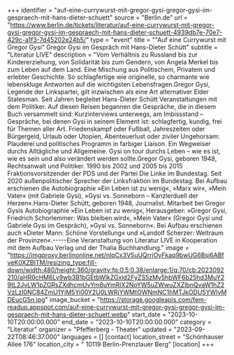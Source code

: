 +++
identifier = "auf-eine-currywurst-mit-gregor-gysi-gregor-gysi-im-gespraech-mit-hans-dieter-schuett"
source = "Berlin.de"
url = "https://www.berlin.de/tickets/literatur/auf-eine-currywurst-mit-gregor-gysi-gregor-gysi-im-gespraech-mit-hans-dieter-schuett-4939db7e-70e7-429c-a1f3-7d45202e24b5/"
type = "event"
title = ""Auf eine Currywurst mit Gregor Gysi“ Gregor Gysi im Gespräch mit Hans-Dieter Schütt"
subtitle = "Literatur LIVE"
description = "Vom Verhältnis zu Russland bis zur Kindererziehung, von Solidarität bis zum Gendern, von Angela Merkel bis zum Leben auf dem Land. Eine Mischung aus Politischem, Privatem und erlebter Geschichte. So schlagfertige wie originelle, so charmante wie lebenskluge Antworten auf die wichtigsten Lebensfragen.Gregor Gysi, Legende der Linkspartei, gilt inzwischen als eine Art alternativer Elder Statesman. Seit Jahren begleitet Hans-Dieter Schütt Veranstaltungen mit dem Politiker. Auf diesen Reisen begannen die Gespräche, die in diesem Buch versammelt sind: Kurzinterviews unterwegs, am Imbissstand – Gespräche, bei denen Gysi in seinem Element ist: schlagfertig, kundig, frei für Themen aller Art. Friedenskampf oder Fußball, Jahreszeiten oder Bürgergeld, Urlaub oder Utopien, Abenteuerlust oder ziviler Ungehorsam: Plauderei und politisches Programm in farbiger Liaison. Ein Wegweiser durchs Alltägliche und Allgemeine. Gysi on tour durchs Leben – wie es ist, wie es sein und also verändert werden sollte.Gregor Gysi, geboren 1948, Rechtsanwalt und Politiker. 1990 bis 2002 und 2005 bis 2015 Fraktionsvorsitzender der PDS und der Partei Die Linke im Bundestag. Seit 2020 außenpolitischer Sprecher der Linksfraktion im Bundestag. Bei Aufbau erschienen die Autobiographie »Ein Leben ist zu wenig«, »Marx  wir«, »Mein Vater« (mit Gabriele Gysi), »Gysi vs. Sonneborn – Kanzlerduell der Herzen«.Hans-Dieter Schütt, geboren 1948, Journalist. Mitarbeit bei Gregor Gysis Autobiographie »Ein Leben ist zu wenig«, Herausgeber: »Gregor Gysi, Friedrich Schorlemmer: Was bleiben wird«, »Mein Vater« (Gregor Gysi und Gabriele Gysi im Gespräch), »Gysi vs. Sonneborn«. Bei Aufbau erschienen auch »Dieter Mann: Schöne Vorstellung« und »Landolf Scherzer: Weltraum der Provinzen«.-----Eine Veranstaltung von Literatur LIVE in Kooperation mit dem Aufbau Verlag und der Thalia Buchhandlung."
image = "https://imgproxy.berlinonline.net/nlqCx3V5uUQrrjOyFkaq9bwUG6Bsj6ABfveK0XZBITM/resizing_type:fill-down/width:480/height:360/gravity:fp:0.5:0.38/enlarge:1/q:70/cb:2023092210/aHR0cHM6Ly9wb3B1bGEtbWlkZGxld2FyZS5zMy5hbWF6b25hd3MuY29tL2JvLW1pZGRsZXdhcmUvYm8uYmRlX2NoYW5uZWwuZXZlbnQvaW1hZ2VzLzI0NC84ZmU1YjM5Yi00Y2U0LWRjYWMtOWNmNC1hMTJkODU5YWIyMDEucG5n.jpg"
image_bucket = "https://storage.googleapis.com/fem-readup.appspot.com/auf-eine-currywurst-mit-gregor-gysi-gregor-gysi-im-gespraech-mit-hans-dieter-schuett.webp"
start_date = "2023-10-10T20:00:00.000"
end_date = "2023-10-10T20:00:00.000"
category = "Literatur"
organizer = "Pfefferberg - Theater"
updated = "2023-09-22T08:46:37.000"
languages = []
[contact]
location_street = "Schönhauser Allee 176"
location_city = " 10119 Berlin-Prenzlauer Berg"
[location]
+++